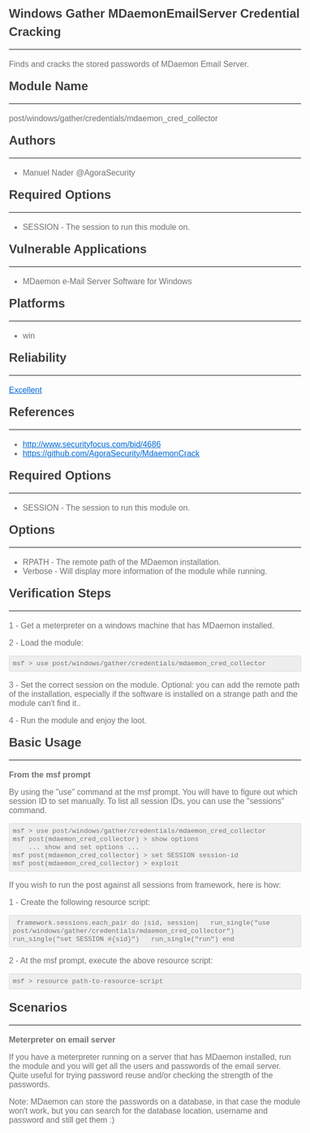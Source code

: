 <html><head>
<meta http-equiv="content-type" content="text/html; charset=windows-1252">

<style>
h1, h2, h3, h4, h5, h6, p, blockquote {
    margin: 0;
    padding: 0;
}
body {
    font-family: Arial, "Helvetica Neue", Helvetica, "Hiragino Sans GB", sans-serif;
    font-size: 16px;
    line-height: 18px;
    color: #737373;
    margin: 10px 13px 10px 13px;
}
a {
    color: #0069d6;
}
a:hover {
    color: #0050a3;
    text-decoration: none;
}
a img {
    border: none;
}
p {
    margin-bottom: 16px;
}
h1, h2, h3, h4, h5, h6 {
    color: #404040;
    line-height: 36px;
}
h1 {
    margin-bottom: 18px;
    font-size: 30px;
}
h2 {
    font-size: 24px;
    margin-bottom: 16px;
}
h3 {
    font-size: 18px;
    margin-bottom: 16px;
}
h4 {
    font-size: 16px;
    margin-bottom: 16px;
}
h5 {
    font-size: 16px;
    margin-bottom: 16px;
}
h6 {
    font-size: 13px;
    margin-bottom: 16px;
}
hr {
    margin: 0 0 19px;
    border: 0;
    border-bottom: 1px solid #eee;
}
blockquote {
    padding: 13px 13px 21px 15px;
    margin-bottom: 18px;
    font-family:georgia,serif;
    font-style: italic;
}
blockquote:before {
    content:"\201C";
    font-size:40px;
    margin-left:-10px;
    font-family:georgia,serif;
    color:#eee;
}
blockquote p {
    font-size: 16px;
    font-weight: 300;
    line-height: 18px;
    margin-bottom: 0;
    font-style: italic;
}
code, pre {
    font-family: Monaco, Andale Mono, Courier New, monospace;
}
code {
    background-color: #eee;
    color: rgba(0, 0, 0, 0.75);
    padding: 1px 3px;
    font-size: 13px;
    -webkit-border-radius: 3px;
    -moz-border-radius: 3px;
    border-radius: 3px;
}
pre {
    display: block;
    margin: 0 0 18px;
    line-height: 16px;
    font-size: 13px;
    border: 1px solid #d9d9d9;
    white-space: pre-wrap;
    word-wrap: break-word;
}
pre code {
    background-color: #fff;
    color:#737373;
    font-size: 13px;
    padding: 0;
}
@media screen and (min-width: 768px) {
    body {
        width: 748px;
        margin:10px auto;
    }
}
#overview_info_button {
  font-family:Arial, sans-serif;
  font-size:16px;
  padding:10px 5px;
  border-style:solid;
  border-width:1px;
  border-color:#EEEEEE;
  color:#C4C4C4;
}
#knowledge_base_button {
  font-family:Arial, sans-serif;
  font-size:16px;
  padding:10px 5px;
  border-style:solid;
  border-width:1px;
  border-color:#ccc;
  color:#333;
}
#overview_info_button:hover, #knowledge_base_button:hover {
  cursor: pointer;
}
#long_list {
  height:280px;
  overflow:auto;
  border-style: solid;
  border-width: 1px;
  border-color: #ccc;
}


/*
Description: Foundation 4 docs style for highlight.js
Author: Dan Allen <dan.j.allen@gmail.com>
Website: http://foundation.zurb.com/docs/
Version: 1.0
Date: 2013-04-02
*/

pre code {
  display: block; padding: 0.5em;
  background: #eee;
}

pre .decorator,
pre .annotation {
  color: #000077;
}

pre .attribute {
  color: #070;
}

pre .value,
pre .string,
pre .scss .value .string {
  color: #d14;
}

pre .comment {
  color: #998;
  font-style: italic;
}

pre .function .title {
  color: #900;
}

pre .class {
  color: #458;
}

pre .id,
pre .pseudo,
pre .constant,
pre .hexcolor {
  color: teal;
}

pre .variable {
  color: #336699;
}

pre .javadoc {
  color: #997700;
}

pre .pi,
pre .doctype {
  color: #3344bb;
}

pre .number {
  color: #099;
}

pre .important {
  color: #f00;
}

pre .label {
  color: #970;
}

pre .preprocessor {
  color: #579;
}

pre .reserved,
pre .keyword,
pre .scss .value {
  color: #000;
}

pre .regexp {
  background-color: #fff0ff;
  color: #880088;
}

pre .symbol {
  color: #990073;
}

pre .symbol .string {
  color: #a60;
}

pre .tag {
  color: #007700;
}

pre .at_rule,
pre .at_rule .keyword {
  color: #088;
}

pre .at_rule .preprocessor {
  color: #808;
}

pre .scss .tag,
pre .scss .attribute {
  color: #339;
}
</style>
</head>
<body onload="initDoc()">

<div id="overview_info">
<h2>Windows Gather MDaemonEmailServer Credential Cracking</h2><hr>
<p>
Finds and cracks the stored passwords of MDaemon Email 
Server.

</p>
<h2>Module Name</h2><hr>
<p>post/windows/gather/credentials/mdaemon_cred_collector</p>
<h2>Authors</h2><hr><ul><li>Manuel Nader @AgoraSecurity</li>
</ul><h2>Required Options</h2><hr><ul><li>SESSION - The session to run this module on.</li>
</ul><h2>Vulnerable Applications</h2><hr>
<ul><li>MDaemon e-Mail Server Software for Windows</li>
</ul><h2>Platforms</h2><hr><ul><li>win</li>
</ul><h2>Reliability</h2><hr>
<p><a href="https://github.com/rapid7/metasploit-framework/wiki/Exploit-Ranking">Excellent</a></p>
<h2>References</h2><hr><ul>
<li><a href="http://www.securityfocus.com/bid/4686">http://www.securityfocus.com/bid/4686</a></li>
<li><a href="https://github.com/AgoraSecurity/MdaemonCrack">https://github.com/AgoraSecurity/MdaemonCrack</a></li>
</ul><h2>Required Options</h2><hr><ul><li>SESSION - The session to run this module on.</li>
</ul><h2>Options</h2><hr><ul>
<li>RPATH - The remote path of the MDaemon installation.</li>
<li>Verbose - Will display more information of the module while running.</li>
</ul><h2>Verification Steps</h2><hr>
<p>1 - Get a meterpreter on a windows machine that has MDaemon installed.</p>

<p>2 - Load the module:</p>
<pre><code>msf &gt; use post/windows/gather/credentials/mdaemon_cred_collector</code></pre>

<p>3 - Set the correct session on the module. Optional: you can add the remote path of the installation, especially if the software is installed on a strange path and the module can't find it..</p>

<p>4 - Run the module and enjoy the loot.</p>


</ul><h2>Basic Usage</h2><hr>
<p><strong>From the msf prompt</strong></p>

<p>By using the "use" command at the msf prompt. You will have to figure out which
session ID to set manually. To list all session IDs, you can use the "sessions" command.</p>
<pre><code>msf &gt; use post/windows/gather/credentials/mdaemon_cred_collector
msf post(mdaemon_cred_collector) &gt; show options
    ... show and set options ...
msf post(mdaemon_cred_collector) &gt; set SESSION session-id
msf post(mdaemon_cred_collector) &gt; exploit
</code></pre>
<p>If you wish to run the post against all sessions from framework, here is how:</p>

<p>1 - Create the following resource script:</p>
<pre><code><ruby>
framework.sessions.each_pair do |sid, session|
  run_single("use post/windows/gather/credentials/mdaemon_cred_collector")
  run_single("set SESSION #{sid}")
  run_single("run")
end
</ruby>
</code></pre>
<p>2 - At the msf prompt, execute the above resource script:</p>
<pre><code>msf &gt; resource path-to-resource-script
</code></pre>

</ul><h2>Scenarios</h2><hr>
<p><strong>Meterpreter on email server</strong></p>

<p>If you have a meterpreter running on a server that has MDaemon installed, run the module and you will get all the users and passwords of the email server. Quite useful for trying password reuse and/or checking the strength of the passwords.</p>

<p>Note: MDaemon can store the passwords on a database, in that case the module won't work, but you can search for the database location, username and password and still get them :)</p>

</div>


</body></html>
